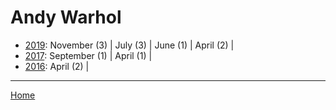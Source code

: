 # Andy Warhol

  * [2019](./andy-warhol-2019.md): 
      November (3) | 
      July (3) | 
      June (1) | 
      April (2) | 
  * [2017](./andy-warhol-2017.md): 
      September (1) | 
      April (1) | 
  * [2016](./andy-warhol-2016.md): 
      April (2) | 

----

[Home](../)
